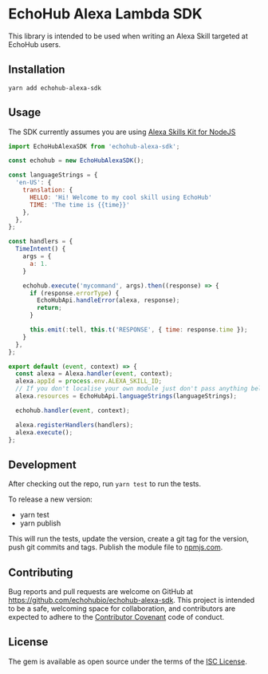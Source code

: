 # EchoHub Alexa Lambda SDK

This library is intended to be used when writing an Alexa Skill targeted at
EchoHub users.

## Installation

```
yarn add echohub-alexa-sdk
```

## Usage

The SDK currently assumes you are using [Alexa Skills Kit for NodeJS](https://github.com/alexa/alexa-skills-kit-sdk-for-nodejs)
``` javascript
import EchoHubAlexaSDK from 'echohub-alexa-sdk';

const echohub = new EchoHubAlexaSDK();

const languageStrings = {
  'en-US': {
    translation: {
      HELLO: 'Hi! Welcome to my cool skill using EchoHub'
      TIME: 'The time is {{time}}'
    },
  },
};

const handlers = {
  TimeIntent() {
    args = {
      a: 1.
    }

    echohub.execute('mycommand', args).then((response) => {
      if (response.errorType) {
        EchoHubApi.handleError(alexa, response);
        return;
      }

      this.emit(:tell, this.t('RESPONSE', { time: response.time });
    }
  },
};

export default (event, context) => {
  const alexa = Alexa.handler(event, context);
  alexa.appId = process.env.ALEXA_SKILL_ID;
  // If you don't localise your own module just don't pass anything below
  alexa.resources = EchoHubApi.languageStrings(languageStrings);

  echohub.handler(event, context);

  alexa.registerHandlers(handlers);
  alexa.execute();
};
```

## Development

After checking out the repo, run `yarn test` to run the tests.

To release a new version:

* yarn test
* yarn publish

This will run the tests, update the version, create a git tag for the version, push git commits and tags. Publish the module file to [npmjs.com](https://npmjs.com).

## Contributing

Bug reports and pull requests are welcome on GitHub at https://github.com/echohubio/echohub-alexa-sdk. This project is intended to be a safe, welcoming space for collaboration, and contributors are expected to adhere to the [Contributor Covenant](contributor-covenant.org) code of conduct.

## License

The gem is available as open source under the terms of the [ISC License](http://opensource.org/licenses/ISC).
